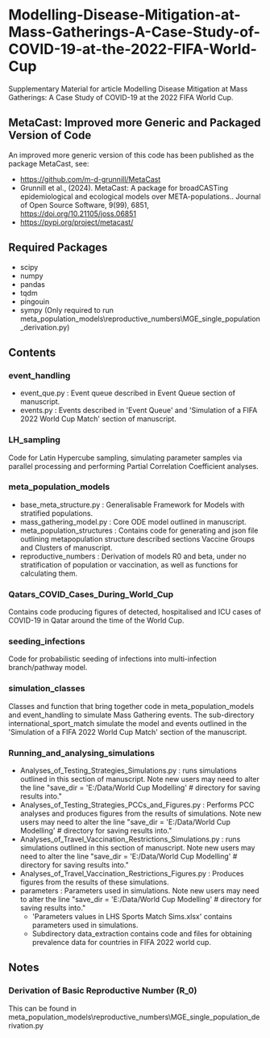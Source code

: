 # Modelling-Disease-Mitigation-at-Mass-Gatherings-A-Case-Study-of-COVID-19-at-the-2022-FIFA-World-Cup

Supplementary Material for article Modelling Disease Mitigation at Mass Gatherings: A Case Study of COVID-19 at the 2022 FIFA World Cup.

##  MetaCast: Improved more Generic and Packaged Version of Code

An improved more generic version of this code has been published as the package MetaCast, see:
* https://github.com/m-d-grunnill/MetaCast
* Grunnill et al., (2024). MetaCast: A package for broadCASTing epidemiological and ecological models over META-populations.. Journal of Open Source Software, 9(99), 6851, https://doi.org/10.21105/joss.06851
* https://pypi.org/project/metacast/

## Required Packages
- scipy
- numpy
- pandas
- tqdm
- pingouin
- sympy (Only required to run meta_population_models\reproductive_numbers\MGE_single_population_derivation.py)

## Contents

### event_handling 
- event_que.py : Event queue described in Event Queue section of manuscript. 
- events.py : Events described in 'Event Queue' and 'Simulation of a FIFA 2022 World Cup Match' section of manuscript.

### LH_sampling
Code for Latin Hypercube sampling, simulating parameter samples via parallel processing and performing Partial
Correlation Coefficient analyses.

### meta_population_models
- base_meta_structure.py : Generalisable Framework for Models with stratified populations.
- mass_gathering_model.py : Core ODE model outlined in manuscript.
- meta_population_structures : Contains code for generating and json file outlining metapopulation structure described
sections Vaccine Groups and Clusters of manuscript.
- reproductive_numbers : Derivation of models R0 and beta, under no stratification of population or vaccination, as well
as functions for calculating them.

### Qatars_COVID_Cases_During_World_Cup
Contains code producing figures of detected, hospitalised and ICU cases of COVID-19 in Qatar around the time of the
World Cup. 

### seeding_infections
Code for probabilistic seeding of infections into multi-infection branch/pathway model.

### simulation_classes
Classes and function that bring together code in meta_population_models and event_handling to simulate Mass Gathering
events. The sub-directory international_sport_match simulate the model and events outlined in the 'Simulation of a FIFA
2022 World Cup Match' section of the manuscript.

### Running_and_analysing_simulations
- Analyses_of_Testing_Strategies_Simulations.py : runs simulations outlined in
  this section of manuscript. Note new users may need to alter the line "save_dir = 'E:/Data/World Cup Modelling'  #
  directory for saving results into." 
- Analyses_of_Testing_Strategies_PCCs_and_Figures.py : Performs PCC analyses and produces figures from the results of
  simulations. Note new users may need to alter the line "save_dir = 'E:/Data/World Cup Modelling'  #
  directory for saving results into." 
- Analyses_of_Travel_Vaccination_Restrictions_Simulations.py : runs simulations outlined in this section of manuscript. 
  Note new users may need to alter the line "save_dir = 'E:/Data/World Cup Modelling'  #
  directory for saving results into." 
- Analyses_of_Travel_Vaccination_Restrictions_Figures.py : Produces figures from the results of these simulations.
- parameters : Parameters used in simulations. Note new users may need to alter the line "save_dir = 'E:/Data/World Cup 
  Modelling'  # directory for saving results into." 
  - 'Parameters values in LHS Sports Match Sims.xlsx' contains parameters used in simulations.
  - Subdirectory data_extraction contains code and files for obtaining prevalence data for
    countries in FIFA 2022 world cup.




## Notes 
### Derivation of Basic Reproductive Number (R_0)
This can be found in 
meta_population_models\reproductive_numbers\MGE_single_population_derivation.py


